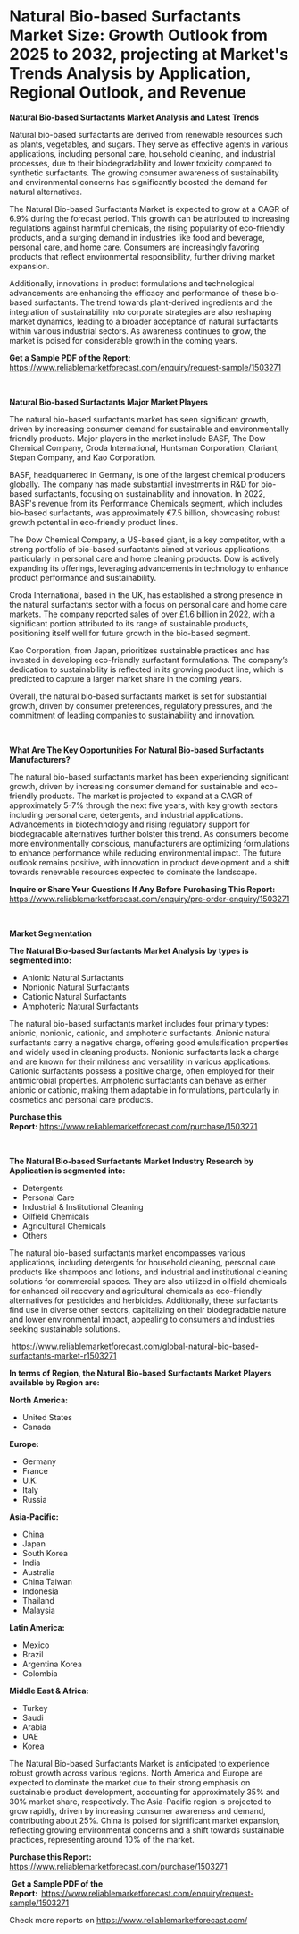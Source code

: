 <p><h1>Natural Bio-based Surfactants Market Size: Growth Outlook from 2025 to 2032, projecting at Market's Trends Analysis by Application, Regional Outlook, and Revenue</h1></p><p><strong>Natural Bio-based Surfactants Market Analysis and Latest Trends</strong></p>
<p><p>Natural bio-based surfactants are derived from renewable resources such as plants, vegetables, and sugars. They serve as effective agents in various applications, including personal care, household cleaning, and industrial processes, due to their biodegradability and lower toxicity compared to synthetic surfactants. The growing consumer awareness of sustainability and environmental concerns has significantly boosted the demand for natural alternatives.</p><p>The Natural Bio-based Surfactants Market is expected to grow at a CAGR of 6.9% during the forecast period. This growth can be attributed to increasing regulations against harmful chemicals, the rising popularity of eco-friendly products, and a surging demand in industries like food and beverage, personal care, and home care. Consumers are increasingly favoring products that reflect environmental responsibility, further driving market expansion. </p><p>Additionally, innovations in product formulations and technological advancements are enhancing the efficacy and performance of these bio-based surfactants. The trend towards plant-derived ingredients and the integration of sustainability into corporate strategies are also reshaping market dynamics, leading to a broader acceptance of natural surfactants within various industrial sectors. As awareness continues to grow, the market is poised for considerable growth in the coming years.</p></p>
<p><strong>Get a Sample PDF of the Report:&nbsp;</strong> <a href="https://www.reliablemarketforecast.com/enquiry/request-sample/1503271?utm_campaign=3570&utm_medium=2&utm_source=Github&utm_content=ia&utm_term=23032025&utm_id=natural-bio-based-surfactants">https://www.reliablemarketforecast.com/enquiry/request-sample/1503271</a></p>
<p>&nbsp;</p>
<p><strong>Natural Bio-based Surfactants Major Market Players</strong></p>
<p><p>The natural bio-based surfactants market has seen significant growth, driven by increasing consumer demand for sustainable and environmentally friendly products. Major players in the market include BASF, The Dow Chemical Company, Croda International, Huntsman Corporation, Clariant, Stepan Company, and Kao Corporation.</p><p>BASF, headquartered in Germany, is one of the largest chemical producers globally. The company has made substantial investments in R&D for bio-based surfactants, focusing on sustainability and innovation. In 2022, BASF's revenue from its Performance Chemicals segment, which includes bio-based surfactants, was approximately €7.5 billion, showcasing robust growth potential in eco-friendly product lines.</p><p>The Dow Chemical Company, a US-based giant, is a key competitor, with a strong portfolio of bio-based surfactants aimed at various applications, particularly in personal care and home cleaning products. Dow is actively expanding its offerings, leveraging advancements in technology to enhance product performance and sustainability.</p><p>Croda International, based in the UK, has established a strong presence in the natural surfactants sector with a focus on personal care and home care markets. The company reported sales of over £1.6 billion in 2022, with a significant portion attributed to its range of sustainable products, positioning itself well for future growth in the bio-based segment.</p><p>Kao Corporation, from Japan, prioritizes sustainable practices and has invested in developing eco-friendly surfactant formulations. The company’s dedication to sustainability is reflected in its growing product line, which is predicted to capture a larger market share in the coming years.</p><p>Overall, the natural bio-based surfactants market is set for substantial growth, driven by consumer preferences, regulatory pressures, and the commitment of leading companies to sustainability and innovation.</p></p>
<p>&nbsp;</p>
<p><strong>What Are The Key Opportunities For Natural Bio-based Surfactants Manufacturers?</strong></p>
<p><p>The natural bio-based surfactants market has been experiencing significant growth, driven by increasing consumer demand for sustainable and eco-friendly products. The market is projected to expand at a CAGR of approximately 5-7% through the next five years, with key growth sectors including personal care, detergents, and industrial applications. Advancements in biotechnology and rising regulatory support for biodegradable alternatives further bolster this trend. As consumers become more environmentally conscious, manufacturers are optimizing formulations to enhance performance while reducing environmental impact. The future outlook remains positive, with innovation in product development and a shift towards renewable resources expected to dominate the landscape.</p></p>
<p><strong>Inquire or Share Your Questions If Any Before Purchasing This Report:</strong> <a href="https://www.reliablemarketforecast.com/enquiry/pre-order-enquiry/1503271?utm_campaign=3570&utm_medium=2&utm_source=Github&utm_content=ia&utm_term=23032025&utm_id=natural-bio-based-surfactants">https://www.reliablemarketforecast.com/enquiry/pre-order-enquiry/1503271</a></p>
<p>&nbsp;</p>
<p><strong>Market Segmentation</strong></p>
<p><strong>The Natural Bio-based Surfactants Market Analysis by types is segmented into:</strong></p>
<p><ul><li>Anionic Natural Surfactants</li><li>Nonionic Natural Surfactants</li><li>Cationic Natural Surfactants</li><li>Amphoteric Natural Surfactants</li></ul></p>
<p><p>The natural bio-based surfactants market includes four primary types: anionic, nonionic, cationic, and amphoteric surfactants. Anionic natural surfactants carry a negative charge, offering good emulsification properties and widely used in cleaning products. Nonionic surfactants lack a charge and are known for their mildness and versatility in various applications. Cationic surfactants possess a positive charge, often employed for their antimicrobial properties. Amphoteric surfactants can behave as either anionic or cationic, making them adaptable in formulations, particularly in cosmetics and personal care products.</p></p>
<p><strong>Purchase this Report:&nbsp;</strong><a href="https://www.reliablemarketforecast.com/purchase/1503271?utm_campaign=3570&utm_medium=2&utm_source=Github&utm_content=ia&utm_term=23032025&utm_id=natural-bio-based-surfactants">https://www.reliablemarketforecast.com/purchase/1503271</a></p>
<p>&nbsp;</p>
<p><strong>The Natural Bio-based Surfactants Market Industry Research by Application is segmented into:</strong></p>
<p><ul><li>Detergents</li><li>Personal Care</li><li>Industrial & Institutional Cleaning</li><li>Oilfield Chemicals</li><li>Agricultural Chemicals</li><li>Others</li></ul></p>
<p><p>The natural bio-based surfactants market encompasses various applications, including detergents for household cleaning, personal care products like shampoos and lotions, and industrial and institutional cleaning solutions for commercial spaces. They are also utilized in oilfield chemicals for enhanced oil recovery and agricultural chemicals as eco-friendly alternatives for pesticides and herbicides. Additionally, these surfactants find use in diverse other sectors, capitalizing on their biodegradable nature and lower environmental impact, appealing to consumers and industries seeking sustainable solutions.</p></p>
<p><a href="https://www.reliablemarketforecast.com/global-natural-bio-based-surfactants-market-r1503271?utm_campaign=3570&utm_medium=2&utm_source=Github&utm_content=ia&utm_term=23032025&utm_id=natural-bio-based-surfactants">&nbsp;https://www.reliablemarketforecast.com/global-natural-bio-based-surfactants-market-r1503271</a></p>
<p><strong>In terms of Region, the Natural Bio-based Surfactants Market Players available by Region are:</strong></p>
<p>
    <p> <strong> North America: </strong>
        <ul>
            <li>United States</li>
            <li>Canada</li>
        </ul>
        </p> 
    <p> <strong> Europe: </strong>
        <ul>
            <li>Germany</li>
            <li>France</li>
            <li>U.K.</li>
            <li>Italy</li>
            <li>Russia</li>
        </ul>
        </p> 
    <p> <strong> Asia-Pacific: </strong>
        <ul>
            <li>China</li>
            <li>Japan</li>
            <li>South Korea</li>
            <li>India</li>
            <li>Australia</li>
            <li>China Taiwan</li>
            <li>Indonesia</li>
            <li>Thailand</li>
            <li>Malaysia</li>
        </ul>
        </p> 
    <p> <strong> Latin America: </strong>
        <ul>
            <li>Mexico</li>
            <li>Brazil</li>
            <li>Argentina Korea</li>
            <li>Colombia</li>
        </ul>
        </p> 
    <p> <strong> Middle East & Africa: </strong>
        <ul>
            <li>Turkey</li>
            <li>Saudi</li>
            <li>Arabia</li>
            <li>UAE</li>
            <li>Korea</li>
        </ul>
    </p>
    </p>
<p><p>The Natural Bio-based Surfactants Market is anticipated to experience robust growth across various regions. North America and Europe are expected to dominate the market due to their strong emphasis on sustainable product development, accounting for approximately 35% and 30% market share, respectively. The Asia-Pacific region is projected to grow rapidly, driven by increasing consumer awareness and demand, contributing about 25%. China is poised for significant market expansion, reflecting growing environmental concerns and a shift towards sustainable practices, representing around 10% of the market.</p></p>
<p><strong>Purchase this Report: </strong><a href="https://www.reliablemarketforecast.com/purchase/1503271?utm_campaign=3570&utm_medium=2&utm_source=Github&utm_content=ia&utm_term=23032025&utm_id=natural-bio-based-surfactants">https://www.reliablemarketforecast.com/purchase/1503271</a></p>
<p>&nbsp;<strong>Get a Sample PDF of the Report:&nbsp;&nbsp;</strong><a href="https://www.reliablemarketforecast.com/enquiry/request-sample/1503271?utm_campaign=3570&utm_medium=2&utm_source=Github&utm_content=ia&utm_term=23032025&utm_id=natural-bio-based-surfactants">https://www.reliablemarketforecast.com/enquiry/request-sample/1503271</a></p>
<p><strong></strong></p>
<p>Check more reports on <a href="https://www.reliablemarketforecast.com/?utm_campaign=3570&utm_medium=2&utm_source=Github&utm_content=ia&utm_term=23032025&utm_id=natural-bio-based-surfactants">https://www.reliablemarketforecast.com/</a></p>